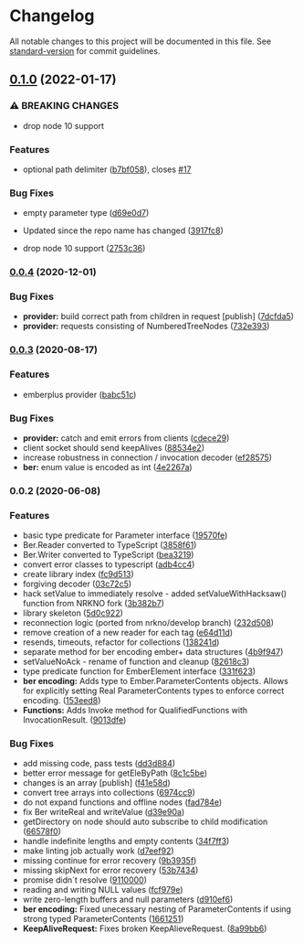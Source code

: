 # Changelog

All notable changes to this project will be documented in this file. See [standard-version](https://github.com/conventional-changelog/standard-version) for commit guidelines.

## [0.1.0](https://github.com/nrkno/sofie-emberplus-connection/compare/0.0.4...0.1.0) (2022-01-17)

### ⚠ BREAKING CHANGES

- drop node 10 support

### Features

- optional path delimiter ([b7bf058](https://github.com/nrkno/sofie-emberplus-connection/commit/b7bf058ce192dfb863374eadbb783f706f01b777)), closes [#17](https://github.com/nrkno/sofie-emberplus-connection/issues/17)

### Bug Fixes

- empty parameter type ([d69e0d7](https://github.com/nrkno/sofie-emberplus-connection/commit/d69e0d72b86d7230bbf52dc55609c0850ced87a4))
- Updated since the repo name has changed ([3917fc8](https://github.com/nrkno/sofie-emberplus-connection/commit/3917fc850dbc722655e17bcf11b002117ad0f758))

- drop node 10 support ([2753c36](https://github.com/nrkno/sofie-emberplus-connection/commit/2753c3665ba649926511e11a3df8f58683e127fe))

### [0.0.4](https://github.com/nrkno/tv-automation-emberplus-connection/compare/0.0.3...0.0.4) (2020-12-01)

### Bug Fixes

- **provider:** build correct path from children in request [publish] ([7dcfda5](https://github.com/nrkno/tv-automation-emberplus-connection/commit/7dcfda5937f85cb2cf8066620d6a1beb22da0e69))
- **provider:** requests consisting of NumberedTreeNodes ([732e393](https://github.com/nrkno/tv-automation-emberplus-connection/commit/732e3935a252d668c7ca0eee569b34e20a4bd49a))

### [0.0.3](https://github.com/nrkno/tv-automation-emberplus-connection/compare/v0.0.2...v0.0.3) (2020-08-17)

### Features

- emberplus provider ([babc51c](https://github.com/nrkno/tv-automation-emberplus-connection/commit/babc51c7b9f328d36fc0e327dfde2a60255d1ee6))

### Bug Fixes

- **provider:** catch and emit errors from clients ([cdece29](https://github.com/nrkno/tv-automation-emberplus-connection/commit/cdece29a4210381704bface783d227f3b8af857a))
- client socket should send keepAlives ([88534e2](https://github.com/nrkno/tv-automation-emberplus-connection/commit/88534e2a77e5b39913f70136afa90863e67ae9da))
- increase robustness in connection / invocation decoder ([ef28575](https://github.com/nrkno/tv-automation-emberplus-connection/commit/ef28575e0835f8e3f3d682898d4d24647fb8b8c1))
- **ber:** enum value is encoded as int ([4e2267a](https://github.com/nrkno/tv-automation-emberplus-connection/commit/4e2267a0e9a5b4be02e62d628361666b7cbf7e8b))

### 0.0.2 (2020-06-08)

### Features

- basic type predicate for Parameter interface ([19570fe](https://github.com/nrkno/tv-automation-emberplus-connection/commit/19570fe3709aa5986863099d8ccd3e9d9e390659))
- Ber.Reader converted to TypeScript ([3858f61](https://github.com/nrkno/tv-automation-emberplus-connection/commit/3858f619fabe71cf1f7f48ff0a4295fe2de888e6))
- Ber.Writer converted to TypeScript ([bea3219](https://github.com/nrkno/tv-automation-emberplus-connection/commit/bea3219491cfb7b6a0c88ccb0a581955f406a916))
- convert error classes to typescript ([adb4cc4](https://github.com/nrkno/tv-automation-emberplus-connection/commit/adb4cc4bc94911c6c130b53cc52d87714385f3b8))
- create library index ([fc9d513](https://github.com/nrkno/tv-automation-emberplus-connection/commit/fc9d513c522c1dafe15da78365d34961a7c32caa))
- forgiving decoder ([03c72c5](https://github.com/nrkno/tv-automation-emberplus-connection/commit/03c72c5e2875d0e97df817ad3a088ae59adf8197))
- hack setValue to immediately resolve - added setValueWithHacksaw() function from NRKNO fork ([3b382b7](https://github.com/nrkno/tv-automation-emberplus-connection/commit/3b382b7352dfde79e295b94956f1f76a765dd5e8))
- library skeleton ([5d0c922](https://github.com/nrkno/tv-automation-emberplus-connection/commit/5d0c922012a6ae55b3bba843af4da6f763061666))
- reconnection logic (ported from nrkno/develop branch) ([232d508](https://github.com/nrkno/tv-automation-emberplus-connection/commit/232d5086cc3644297d961c1e0a2b5ad1446a45d4))
- remove creation of a new reader for each tag ([e64d11d](https://github.com/nrkno/tv-automation-emberplus-connection/commit/e64d11dfcae956e137f69e2a17d591da757fd19d))
- resends, timeouts, refactor for collections ([138241d](https://github.com/nrkno/tv-automation-emberplus-connection/commit/138241d1ac6af8ee4a1a10ab4b45ed85e9f808b9))
- separate method for ber encoding ember+ data structures ([4b9f947](https://github.com/nrkno/tv-automation-emberplus-connection/commit/4b9f9471024e7c915be71c371b3ed719c3be541f))
- setValueNoAck - rename of function and cleanup ([82618c3](https://github.com/nrkno/tv-automation-emberplus-connection/commit/82618c3ccc13b6355c893a47bafd1d226c7e86ae))
- type predicate function for EmberElement interface ([331f623](https://github.com/nrkno/tv-automation-emberplus-connection/commit/331f623eee4583c8b13f6b53f3dee1ade7c48638))
- **ber encoding:** Adds type to Ember.ParameterContents objects. Allows for explicitly setting Real ParameterContents types to enforce correct encoding. ([153eed8](https://github.com/nrkno/tv-automation-emberplus-connection/commit/153eed853b31eeaf5f79b76bf603ba01e2c4e177))
- **Functions:** Adds Invoke method for QualifiedFunctions with InvocationResult. ([9013dfe](https://github.com/nrkno/tv-automation-emberplus-connection/commit/9013dfea6b2392ca97f6e4423a3a98d5b6f087bb))

### Bug Fixes

- add missing code, pass tests ([dd3d884](https://github.com/nrkno/tv-automation-emberplus-connection/commit/dd3d88430f421b43f9f3b613cfccc2e0beb4ab2e))
- better error message for getEleByPath ([8c1c5be](https://github.com/nrkno/tv-automation-emberplus-connection/commit/8c1c5bee5f95e13298fe318af1be00349c34a92d))
- changes is an array [publish] ([f41e58d](https://github.com/nrkno/tv-automation-emberplus-connection/commit/f41e58d832ed6a19d5220eba04c4b54427d0a482))
- convert tree arrays into collections ([6974cc9](https://github.com/nrkno/tv-automation-emberplus-connection/commit/6974cc9085fee76e9cf30f980c32c6a374de8f41))
- do not expand functions and offline nodes ([fad784e](https://github.com/nrkno/tv-automation-emberplus-connection/commit/fad784e3cef4d635021fc8a2774a03ee30117a5c))
- fix Ber writeReal and writeValue ([d39e90a](https://github.com/nrkno/tv-automation-emberplus-connection/commit/d39e90a746f5c41ff45f8f08231c5885b22bbc2c))
- getDirectory on node should auto subscribe to child modification ([66578f0](https://github.com/nrkno/tv-automation-emberplus-connection/commit/66578f008ab3f7c127bdcfbb1dc2247deb675a77))
- handle indefinite lengths and empty contents ([34f7ff3](https://github.com/nrkno/tv-automation-emberplus-connection/commit/34f7ff3bd90345126ff92e1ffc6b9b617e5f6e55))
- make linting job actually work ([d7eef92](https://github.com/nrkno/tv-automation-emberplus-connection/commit/d7eef926fc864324b1dc9b10c63c6faf02d372a1))
- missing continue for error recovery ([9b3935f](https://github.com/nrkno/tv-automation-emberplus-connection/commit/9b3935f91e6a02173eefe48b796b5f118f1ee720))
- missing skipNext for error recovery ([53b7434](https://github.com/nrkno/tv-automation-emberplus-connection/commit/53b74344c5a644a95112bb049f30ab1881cf3216))
- promise didn´t resolve ([9110000](https://github.com/nrkno/tv-automation-emberplus-connection/commit/91100007882c08b814b84424726ea21543e4345d))
- reading and writing NULL values ([fcf979e](https://github.com/nrkno/tv-automation-emberplus-connection/commit/fcf979eb78a5c8acecbc83f3e6a2cc947fb4c3d0))
- write zero-length buffers and null parameters ([d910ef6](https://github.com/nrkno/tv-automation-emberplus-connection/commit/d910ef64a8426d6c90d24d54603642a74344c1e7))
- **ber encoding:** Fixed unecessary nesting of ParameterContents if using strong typed ParameterContents ([1661251](https://github.com/nrkno/tv-automation-emberplus-connection/commit/16612512a242232f9595c02265d16e7efbe77d61))
- **KeepAliveRequest:** Fixes broken KeepAlieveRequest. ([8a99bb6](https://github.com/nrkno/tv-automation-emberplus-connection/commit/8a99bb624c695f76bf9ae30b3a0d63e413bdcd52))
